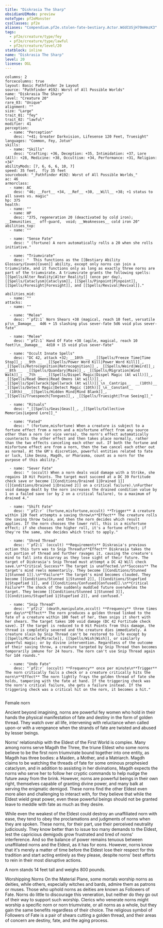 ```yaml
---
title: "Diskrasia The Sharp"
obsidianUIMode: preview
noteType: pf2eMonster
cssClasses: pf2e
aliases: "Compendium.pf2e.stolen-fate-bestiary.Actor.WddCUSjH70mHmzK3" 
tags:
  - pf2e/creature/type/fey
  - pf2e/creature/type/lawful
  - pf2e/creature/level/20
statblock: inline
name: "Diskrasia The Sharp"
level: 20
license: OGL
---
```


```statblock
columns: 2
forcecolumns: true
layout: Basic Pathfinder 2e Layout
source: "Pathfinder #192: Worst of All Possible Worlds"
name: "Diskrasia The Sharp"
level: "Creature 20"
rare_03: "Unique"
alignment: ""
size: "Large"
trait_01: "fey"
trait_02: "lawful"
modifier: 41
perception:
  - name: "Perception"
    desc: "+41; Greater Darkvision, Lifesense 120 Feet, Truesight"
languages: "Common, Fey, Jotun"
skills:
  - name: "Skills"
    desc: "Crafting: +36, Deception: +35, Intimidation: +37, Lore (All): +28, Medicine: +38, Occultism: +34, Performance: +31, Religion: +34"
abilityMods: [7, 6, 6, 6, 10, 7]
speed: 35 feet,  fly 35 feet
sourcebook: "_Pathfinder #192: Worst of All Possible Worlds_"
ac: 46
armorclass:
  - name: AC
    desc: "46; __Fort__ +34, __Ref__ +30, __Will__ +38; +1 status to all saves vs. magic"
hp: 375
health:
  - name: ""
  - name: HP
    desc: "375, regeneration 20 (deactivated by cold iron); __Immunities__  off-guard,  void; __Weaknesses__ cold iron 20"
abilities_top:
  - name: ""

  - name: "Sense Fate"
    desc: " (fortune) A norn automatically rolls a 20 when she rolls initiative."

  - name: "Triumvirate"
    desc: "  This functions as the [[Bestiary Ability Glossary/Coven|Coven]] ability, except only norns can join a triumvirate, and it functions only as long as exactly three norns are part of the triumvirate. A triumvirate grants the following spells: [[Spells/Alter Reality|Alter Reality]] (once per day), [[Spells/Cataclysm|Cataclysm]], [[Spells/Pinpoint|Pinpoint]], [[Spells/Foresight|Foresight]], and [[Spells/Revival|Revival]]."

abilities_mid:
  - name: ""
attacks:
  - name: ""

  - name: "Melee"
    desc: "`pf2:1` Norn Shears +38 (magical, reach 10 feet, versatile p)\n__Damage__  4d6 + 15 slashing plus sever-fate 5d6 void plus sever-fate"

  - name: "Melee"
    desc: "`pf2:1` Hand Of Fate +38 (agile, magical, reach 10 feet)\n__Damage__  4d10 + 15 void plus sever-fate"

  - name: "Occult Innate Spells"
    desc: "DC 42, attack +32; __10th __  _[[Spells/Freeze Time|Time Stop]]_; __9th __  _[[Spells/Power Word Kill|Power Word Kill]]_, _[[Spells/Retrocognition|Retrocognition]]_, _[[Spells/Weird|Weird]]_; __8th __  _[[Spells/Quandary|Maze]]_, _[[Spells/Migration|Wind Walk]]_; __7th __  _[[Spells/Dispel Magic|Dispel Magic (At will)]]_, _[[Spells/Read Omens|Read Omens (At will)]]_, _[[Spells/Spellwrack|Spellwrack (At will)]]_\n__Cantrips__  __(10th)__ _[[Spells/Detect Magic|Detect Magic (10th)]]_\n__Constant__  __(10th)__ _[[Spells/Hidden Mind|Mind Blank]]_, _[[Spells/Truespeech|Tongues]]_, _[[Spells/Truesight|True Seeing]]_"

  - name: "Rituals"
    desc: "_[[Spells/Geas|Geas]]_, _[[Spells/Collective Memories|Legend Lore]]_"

  - name: "Fated"
    desc: " (fortune,misfortune) When a creature is subject to a fortune effect from a norn and a misfortune effect from any source other than a norn (or vice versa), the norn's effect automatically counteracts the other effect and then takes place normally, rather than the two effects canceling each other out. If both the fortune and misfortune effect are from a norn, then the two cancel each other out as normal. At the GM's discretion, powerful entities related to fate or luck, like Desna, Magdh, or Pharasma, count as a norn for the purpose of this ability."

  - name: "Sever Fate"
    desc: " (occult) When a norn deals void damage with a Strike, she regains 10 Hit Points. The target must succeed at a DC 39 Fortitude check save or become [[Conditions/Drained 1|Drained 1]] ([[Conditions/Drained 1|Drained 2]] on a critical failure).\nFurther void damage dealt by the norn increases the drained condition value by 1 on a failed save (or by 2 on a critical failure), to a maximum of drained 4."

  - name: "Shift Fate"
    desc: "`pf2:r` (fortune,misfortune,occult) **Trigger** A creature within 120 feet attempts a saving throw\n**Effect** The creature rolls the saving throw twice, and then the norn decides which result applies. If the norn chooses the lower roll, this is a misfortune effect; if she chooses the higher roll, it's a fortune effect; if they're the same, she decides which trait to apply."

  - name: "Shred Thread"
    desc: "`pf2:1` (occult) **Requirements** Diskrasia's previous action this turn was to Snip Thread\n**Effect** Diskrasia takes the cut portion of thread and further ravages it, causing the creature's mind to fall into disarray as they lose sight of their future. The target of Diskrasia's Snip Thread must attempt a DC 42 Will check save.\n**Critical Success** The target is unaffected.\n**Success** The target's mind reels momentarily. They become [[Conditions/Stunned 1|Stunned 1]].\n**Failure** The target's mind becomes clouded. They become [[Conditions/Stunned 1|Stunned 2]], [[Conditions/Stupefied 1|Stupefied 1]], and [[Conditions/Confused|Confused]].\n**Critical Failure** The shock of the suddenly muddled future overwhelms the target. They become [[Conditions/Stunned 1|Stunned 3]], [[Conditions/Stupefied 1|Stupefied 2]], and confused."

  - name: "Snip Thread"
    desc: "`pf2:2` (death,manipulate,occult) **Frequency** three times per day\n**Effect** The norn produces a golden thread linked to the fate of a creature within 100 feet of her, then snips it short with her shears. The target takes 100 void damage (DC 42 Fortitude check save). If the target is reduced to 0 Hit Points from this damage, the thread is completely severed and the creature dies immediately. A creature slain by Snip Thread can't be restored to life except by [[Spells/Miracle|Miracle]], [[Spells/Wish|Wish]], or similarly powerful magic; or by divine intervention. Regardless of the outcome of their saving throw, a creature targeted by Snip Thread then becomes temporarily immune for 24 hours. The norn can't use Snip Thread again for 1d4 rounds."

  - name: "Undo Fate"
    desc: "`pf2:r` (occult) **Frequency** once per minute\n**Trigger** The norn critically fails a check or a creature critically hits the norn\n**Effect** The norn lightly frays the golden thread of fate she holds, tampering with the fate at hand. If the triggering check was the norn's critical failure, she gets a failure instead. If the triggering check was a critical hit on the norn, it becomes a hit."
 
```


Female norn

Ancient beyond imagining, norns are powerful fey women who hold in their hands the physical manifestation of fate and destiny in the form of golden thread. They watch over all life, intervening with reluctance when called upon-or with a vengeance when the strands of fate are twisted and abused by lesser beings.

Norns' relationship with the Eldest of the First World is complex. Many among norns serve Magdh the Three, the triune Eldest who some norns believe to be the first norn triumvirate bound together into one entity, as Magdh has three bodies: a Maiden, a Mother, and a Matriarch. Magdh claims to be watching the threads of fate for some ominous prophesied cataclysm, and in addition to assisting in her divinations, Magdh expects the norns who serve her to follow her cryptic commands to help nudge the future away from the brink. However, norns are powerful beings in their own right, themselves capable of granting divine power, and many balk at serving the enigmatic demigod. These norns find the other Eldest even more alien and challenging to interact with, for they believe that while the Eldest wield great power, even these powerful beings should not be granted leave to meddle with fate as much as they desire.

While even the weakest of the Eldest could destroy an unaffiliated norn with ease, they tend to obey the proclamations and judgments of norns when they are spoken. These norns, for their part, use their perceived neutrality judiciously. They know better than to issue too many demands to the Eldest, lest the capricious demigods grow frustrated and tired of norns' interference. And so the balance of power remains tenuous between unaffiliated norns and the Eldest, as it has for eons. However, norns know that it's merely a matter of time before the Eldest lose their respect for this tradition and start acting entirely as they please, despite norns' best efforts to rein in their most disruptive actions.

A norn stands 14 feet tall and weighs 800 pounds.

Worshipping Norns On the Material Plane, some mortals worship norns as deities, while others, especially witches and bards, admire them as patrons or muses. Those who uphold norns as deities are known as Followers of Fate. Norns do little to discourage this veneration, but neither do they go out of their way to support such worship. Clerics who venerate norns might worship a specific norn or norn triumvirate, or all norns as a whole, but they gain the same benefits regardless of their choice. The religious symbol of Followers of Fate is a pair of shears cutting a golden thread, and their areas of concern are destiny, fate, and the aging process.

